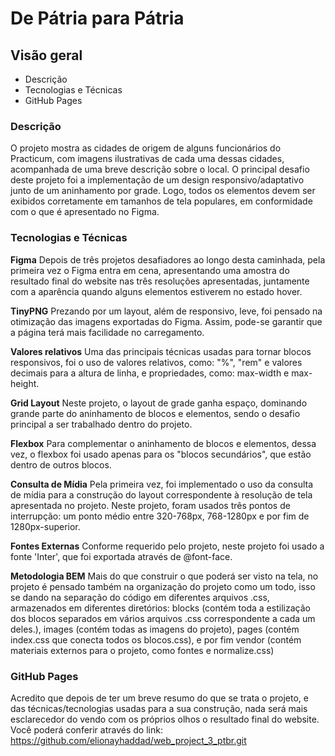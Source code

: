 # De Pátria para Pátria

## Visão geral

- Descrição
- Tecnologias e Técnicas
- GitHub Pages

### Descrição

O projeto mostra as cidades de origem de alguns funcionários do Practicum, com imagens ilustrativas de cada uma dessas cidades, acompanhada de uma breve descrição sobre o local. O principal desafio deste projeto foi a implementação de um design responsivo/adaptativo junto de um aninhamento por grade. Logo, todos os elementos devem ser exibidos corretamente em tamanhos de tela populares, em conformidade com o que é apresentado no Figma.

### Tecnologias e Técnicas

**Figma**
Depois de três projetos desafiadores ao longo desta caminhada, pela primeira vez o Figma entra em cena, apresentando uma amostra do resultado final do website nas três resoluções apresentadas, juntamente com a aparência quando alguns elementos estiverem no estado hover.

**TinyPNG**
Prezando por um layout, além de responsivo, leve, foi pensado na otimização das imagens exportadas do Figma. Assim, pode-se garantir que a página terá mais facilidade no carregamento.

**Valores relativos**
Uma das principais técnicas usadas para tornar blocos responsivos, foi o uso de valores relativos, como: "%", "rem" e valores decimais para a altura de linha, e propriedades, como: max-width e max-height.

**Grid Layout**
Neste projeto, o layout de grade ganha espaço, dominando grande parte do aninhamento de blocos e elementos, sendo o desafio principal a ser trabalhado dentro do projeto.

**Flexbox**
Para complementar o aninhamento de blocos e elementos, dessa vez, o flexbox foi usado apenas para os "blocos secundários", que estão dentro de outros blocos.

**Consulta de Mídia**
Pela primeira vez, foi implementado o uso da consulta de mídia para a construção do layout correspondente à resolução de tela apresentada no projeto. Neste projeto, foram usados três pontos de interrupção: um ponto médio entre 320-768px, 768-1280px e por fim de 1280px-superior.

**Fontes Externas**
Conforme requerido pelo projeto, neste projeto foi usado a fonte 'Inter', que foi exportada através de @font-face.

**Metodologia BEM**
Mais do que construir o que poderá ser visto na tela, no projeto é pensado também na organização do projeto como um todo, isso se dando na separação do código em diferentes arquivos .css, armazenados em diferentes diretórios: blocks (contém toda a estilização dos blocos separados em vários arquivos .css correspondente a cada um deles.), images (contém todas as imagens do projeto), pages (contém index.css que conecta todos os blocos.css), e por fim vendor (contém materiais externos para o projeto, como fontes e normalize.css)

### GitHub Pages

Acredito que depois de ter um breve resumo do que se trata o projeto, e das técnicas/tecnologias usadas para a sua construção, nada será mais esclarecedor do vendo com os próprios olhos o resultado final do website. Você poderá conferir através do link: https://github.com/elionayhaddad/web_project_3_ptbr.git

